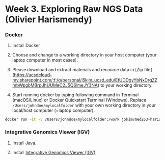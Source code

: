 # Week 3. Exploring Raw NGS Data (Olivier Harismendy)



### Docker

1. Install Docker

2. Choose and change to a working directory in your host computer (your laptop computer in most cases).

3. Please download and extract materials and recource data in [Zip file]
(https://ucsdcloud-my.sharepoint.com/:f:/g/personal/j5kim_ucsd_edu/EtUDDgyYbNxDrgZZmbWpgbMBrpJhUUMeC2J5Q6lmeJY3NA) to your working directory.

4. Start running docker by typing following command in Terminal (macOS/Linux) or Docker Quickstart Terminal (Windows). Replace `/Users/johndoe/mylocalfolder` with your own working directory in your local/host computer (=laptop computer).
```bash
docker run -it -v /Users/johndoe/mylocalfolder:/work j5kim/med263-harismendy /bin/bash
```


### Integrative Genomics Viewer (IGV)

1. Install [Java](https://www.java.com/en/download).

2. Install [Integrative Genomics Viewer (IGV)](http://software.broadinstitute.org/software/igv/download).
